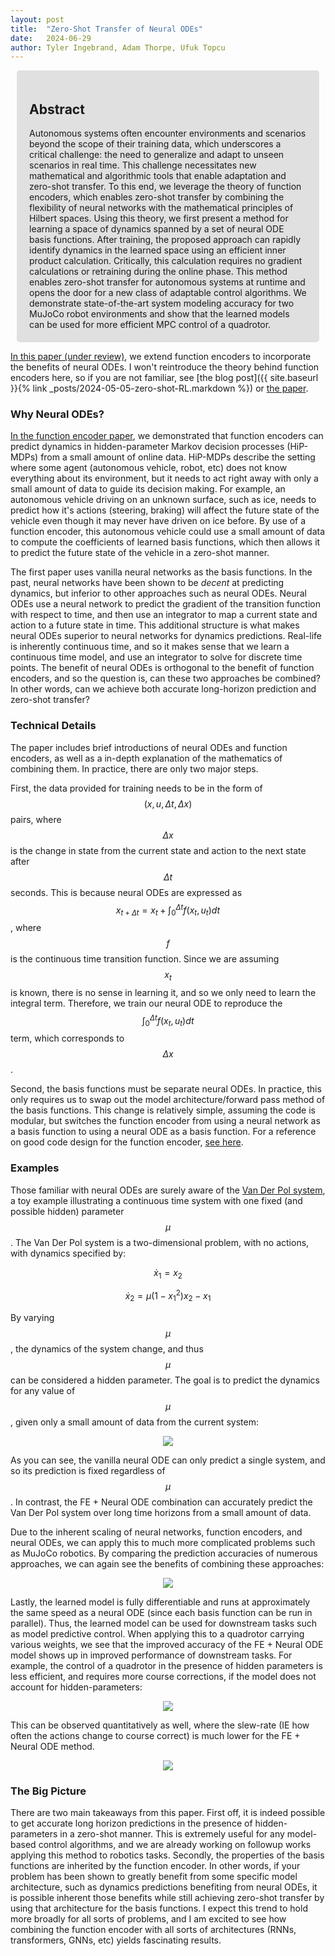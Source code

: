 ```yaml
---
layout: post
title:  "Zero-Shot Transfer of Neural ODEs"
date:   2024-06-29
author: Tyler Ingebrand, Adam Thorpe, Ufuk Topcu
---
```



<head>
    <meta charset="UTF-8">
    <meta name="viewport" content="width=device-width, initial-scale=1.0">
    <title>Abstract</title>
    <style>
        .light-gray-section {
            background-color: #e0e0e0; /* Light gray color */
            padding: 20px;
            margin: 10px;
            border-radius: 5px; /* Optional: to add rounded corners */
        }
    </style>
</head>
<body>
    <div class="light-gray-section">
        <h2 class="section-title">Abstract</h2>
        Autonomous systems often encounter environments and scenarios beyond the scope of their training data, which underscores a critical challenge: the need to generalize and adapt to unseen scenarios in real time. This challenge necessitates new mathematical and algorithmic tools that enable adaptation and zero-shot transfer. To this end, we leverage the theory of function encoders, which enables zero-shot transfer by combining the flexibility of neural networks with the mathematical principles of Hilbert spaces. Using this theory, we first present a method for learning a space of dynamics spanned by a set of neural ODE basis functions. After training, the proposed approach can rapidly identify dynamics in the learned space using an efficient inner product calculation. Critically, this calculation requires no gradient calculations or retraining during the online phase. This method enables zero-shot transfer for autonomous systems at runtime and opens the door for a new class of adaptable control algorithms. We demonstrate state-of-the-art system modeling accuracy for two MuJoCo robot environments and show that the learned models can be used for more efficient MPC control of a quadrotor.
    </div>
</body>

[In this paper (under review)][arxiv], we extend function encoders to incorporate the benefits of neural ODEs. I won't reintroduce the theory behind function encoders here, so if you are not familiar, see [the blog post]({{ site.baseurl }}{% link _posts/2024-05-05-zero-shot-RL.markdown %}) or [the paper][first paper]. 

### Why Neural ODEs?

[In the function encoder paper][first paper], we demonstrated that function encoders can predict dynamics in hidden-parameter Markov decision processes (HiP-MDPs) from a small amount of online data. HiP-MDPs describe the setting where some agent (autonomous vehicle, robot, etc) does not know everything about its environment, but it needs to act right away with only a small amount of data to guide its decision making. For example, an autonomous vehicle driving on an unknown surface, such as ice, needs to predict how it's actions (steering, braking) will affect the future state of the vehicle even though it may never have driven on ice before. By use of a function encoder, this autonomous vehicle could use a small amount of data to compute the coefficients of learned basis functions, which then allows it to predict the future state of the vehicle in a zero-shot manner. 

The first paper uses vanilla neural networks as the basis functions. In the past, neural networks have been shown to be *decent* at predicting dynamics, but inferior to other approaches such as neural ODEs. Neural ODEs use a neural network to predict the gradient of the transition function with respect to time, and then use an integrator to map a current state and action to a future state in time. This additional structure is what makes neural ODEs superior to neural networks for dynamics predictions. Real-life is inherently continuous time, and so it makes sense that we learn a continuous time model, and use an integrator to solve for discrete time points. 
The benefit of neural ODEs is orthogonal to the benefit of function encoders, and so the question is, can these two approaches be combined? In other words, can we achieve both accurate long-horizon prediction and zero-shot transfer? 

### Technical Details

The paper includes brief introductions of neural ODEs and function encoders, as well as a in-depth explanation of the mathematics of combining them. In practice, there are only two major steps.

First, the data provided for training needs to be in the form of $$ (x, u, \Delta t, \Delta x)$$ pairs, where $$\Delta x $$ is the change in state from the current state and action to the next state after $$\Delta t$$ seconds. This is because neural ODEs are expressed as $$ x_{t+\Delta t} = x_{t} + \int_0^{\Delta t} f(x_t, u_t) dt $$, where $$f$$ is the continuous time transition function. Since we are assuming $$x_t$$ is known, there is no sense in learning it, and so we only need to learn the integral term. Therefore, we train our neural ODE to reproduce the $$\int_0^{\Delta t} f(x_t, u_t) dt $$ term, which corresponds to $$ \Delta x $$.

Second, the basis functions must be separate neural ODEs. In practice, this only requires us to swap out the model architecture/forward pass method of the basis functions. This change is relatively simple, assuming the code is modular, but switches the function encoder from using a neural network as a basis function to using a neural ODE as a basis function. For a reference on good code design for the function encoder, [see here][modular code]. 

### Examples

Those familiar with neural ODEs are surely aware of the [Van Der Pol system][vdp], a toy example illustrating a continuous time system with one fixed (and possible hidden) parameter $$\mu$$. The Van Der Pol system is a two-dimensional problem, with no actions, with dynamics specified by:

$$\dot x_1 = x_2$$

$$\dot x_2 = \mu (1- {x_1}^2) x_2 - x_1$$

By varying $$\mu$$, the dynamics of the system change, and thus $$\mu$$ can be considered a hidden parameter. The goal is to predict the dynamics for any value of $$\mu$$, given only a small amount of data from the current system:

<div class="image" style="text-align:center">
        <img src="{{ site.baseurl }}/data/zero-shot-node/vdp_node.PNG" width="auto">
</div>

As you can see, the vanilla neural ODE can only predict a single system, and so its prediction is fixed regardless of $$\mu$$. In contrast, the FE + Neural ODE combination can accurately predict the Van Der Pol system over long time horizons from a small amount of data.

Due to the inherent scaling of neural networks, function encoders, and neural ODEs, we can apply this to much more complicated problems such as MuJoCo robotics. By comparing the prediction accuracies of numerous approaches, we can again see the benefits of combining these approaches:

<div class="image" style="text-align:center">
        <img src="{{ site.baseurl }}/data/zero-shot-node/mujoco_node.PNG" width="auto">
</div>

Lastly, the learned model is fully differentiable and runs at approximately the same speed as a neural ODE (since each basis function can be run in parallel). Thus, the learned model can be used for downstream tasks such as model predictive control. When applying this to a quadrotor carrying various weights, we see that the improved accuracy of the FE + Neural ODE model shows up in improved performance of downstream tasks. For example, the control of a quadrotor in the presence of hidden parameters is less efficient, and requires more course corrections, if the model does not account for hidden-parameters: 

<div class="image" style="text-align:center">
        <img src="{{ site.baseurl }}/data/zero-shot-node/qual_drone.PNG" width="auto">
</div>

This can be observed quantitatively as well, where the slew-rate (IE how often the actions change to course correct) is much lower for the FE + Neural ODE method. 

<div class="image" style="text-align:center">
        <img src="{{ site.baseurl }}/data/zero-shot-node/quan_drone.PNG" width="auto">
</div>

### The Big Picture

There are two main takeaways from this paper. First off, it is indeed possible to get accurate long horizon predictions in the presence of hidden-parameters in a zero-shot manner. This is extremely useful for any model-based control algorithms, and we are already working on followup works applying this method to robotics tasks. Secondly, the properties of the basis functions are inherited by the function encoder. In other words, if your problem has been shown to greatly benefit from some specific model architecture, such as dynamics predictions benefiting from neural ODEs, it is possible inherent those benefits while still achieving zero-shot transfer by using that architecture for the basis functions. I expect this trend to hold more broadly for all sorts of problems, and I am excited to see how combining the function encoder with all sorts of architectures (RNNs, transformers, GNNs, etc) yields fascinating results. 


[arxiv]: https://arxiv.org/abs/2405.08954
[code]: https://github.com/tyler-ingebrand  
[first paper]: https://arxiv.org/abs/2401.17173
[modular code]: https://github.com/tyler-ingebrand/FunctionEncoder\
[vdp]: https://en.wikipedia.org/wiki/Van_der_Pol_oscillator